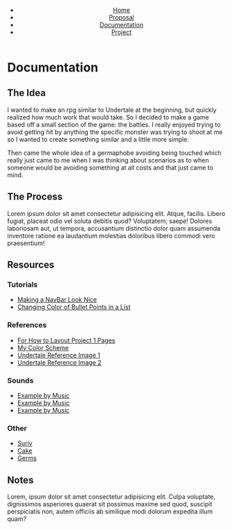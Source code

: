 <header>

<div class="container">

<nav>

*   [Home](index.md)
*   [Proposal](proposal.md)
*   [Documentation](documentation.md)
*   [Project](#)

</nav>

</div>

</header>

<main>

# Documentation

## The Idea

I wanted to make an rpg similar to Undertale at the beginning, but quickly realized how much work that would take. So I decided to make a game based off a small section of the game: the battles. I really enjoyed trying to avoid getting hit by anything the specific monster was trying to shoot at me so I wanted to create something similar and a little more simple.  

Then came the whole idea of a germaphobe avoiding being touched which really just came to me when I was thinking about scenarios as to when someone would be avoiding something at all costs and that just came to mind.

## The Process

Lorem ipsum dolor sit amet consectetur adipisicing elit. Atque, facilis. Libero fugiat, placeat odio vel soluta debitis quod? Voluptatem, saepe! Dolores laboriosam aut, ut tempora, accusantium distinctio dolor quam assumenda inventore ratione ea laudantium molestias doloribus libero commodi vero praesentium!

## Resources

### Tutorials

*   [Making a NavBar Look Nice](https://www.youtube.com/watch?v=FEmysQARWFU)
*   [Changing Color of Bullet Points in a List](https://www.w3schools.com/howto/howto_css_bullet_color.asp)

### References

*   [For How to Layout Project 1 Pages](https://people.rit.edu/lcb2374/230/project1/documentation.html)
*   [My Color Scheme](https://coolors.co/b0d87b-c2db8e-fcae8d-efa48b-685369)
*   [Undertale Reference Image 1](https://www.google.com/search?q=undertale+battle&rlz=1C1CHBF_enUS812US812&sxsrf=ACYBGNTh2O3rluwORFhNri8jJdaJAcJwBQ:1570065322848&source=lnms&tbm=isch&sa=X&ved=0ahUKEwiYm96O9f7kAhXhm-AKHa3UCHQQ_AUIEigB&biw=1920&bih=969#)
*   [Undertale Reference Image 2](https://www.google.com/search?q=undertale+battle&rlz=1C1CHBF_enUS812US812&sxsrf=ACYBGNTh2O3rluwORFhNri8jJdaJAcJwBQ:1570065322848&source=lnms&tbm=isch&sa=X&ved=0ahUKEwiYm96O9f7kAhXhm-AKHa3UCHQQ_AUIEigB&biw=1920&bih=969#)

### Sounds

*   [Example by Music](#)
*   [Example by Music](#)
*   [Example by Music](#)

### Other

*   [Suriv](#)
*   [Cake](#)
*   [Germs](#)

## Notes

Lorem, ipsum dolor sit amet consectetur adipisicing elit. Culpa voluptate, dignissimos asperiores quaerat sit possimus maxime sed quod, suscipit perspiciatis non, autem officiis ab similique modi dolorum expedita illum quam?

</main>
